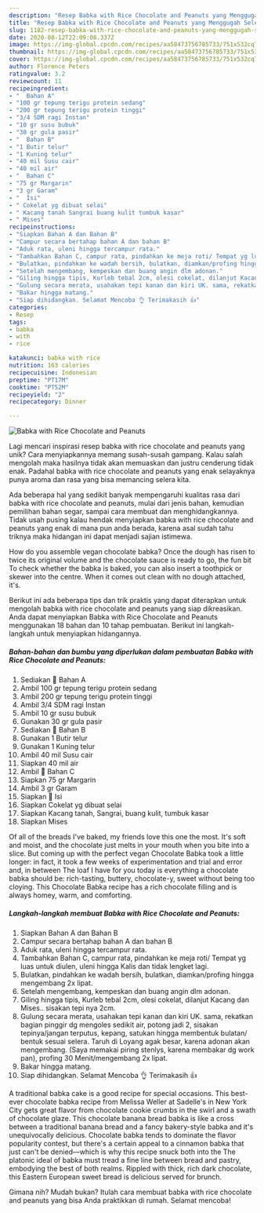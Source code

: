 ```yaml
---
description: "Resep Babka with Rice Chocolate and Peanuts yang Menggugah Selera"
title: "Resep Babka with Rice Chocolate and Peanuts yang Menggugah Selera"
slug: 1182-resep-babka-with-rice-chocolate-and-peanuts-yang-menggugah-selera
date: 2020-08-12T22:09:08.337Z
image: https://img-global.cpcdn.com/recipes/aa58473756785733/751x532cq70/babka-with-rice-chocolate-and-peanuts-foto-resep-utama.jpg
thumbnail: https://img-global.cpcdn.com/recipes/aa58473756785733/751x532cq70/babka-with-rice-chocolate-and-peanuts-foto-resep-utama.jpg
cover: https://img-global.cpcdn.com/recipes/aa58473756785733/751x532cq70/babka-with-rice-chocolate-and-peanuts-foto-resep-utama.jpg
author: Florence Peters
ratingvalue: 3.2
reviewcount: 11
recipeingredient:
- "  Bahan A"
- "100 gr tepung terigu protein sedang"
- "200 gr tepung terigu protein tinggi"
- "3/4 SDM ragi Instan"
- "10 gr susu bubuk"
- "30 gr gula pasir"
- "  Bahan B"
- "1 Butir telur"
- "1 Kuning telur"
- "40 mil Susu cair"
- "40 mil air"
- "  Bahan C"
- "75 gr Margarin"
- "3 gr Garam"
- "  Isi"
- " Cokelat yg dibuat selai"
- " Kacang tanah Sangrai buang kulit tumbuk kasar"
- " Mises"
recipeinstructions:
- "Siapkan Bahan A dan Bahan B"
- "Campur secara bertahap bahan A dan bahan B"
- "Aduk rata, uleni hingga tercampur rata."
- "Tambahkan Bahan C, campur rata, pindahkan ke meja roti/ Tempat yg luas untuk diulen, uleni hingga Kalis dan tidak lengket lagi."
- "Bulatkan, pindahkan ke wadah bersih, bulatkan, diamkan/profing hingga mengembang 2x lipat."
- "Setelah mengembang, kempeskan dan buang angin dlm adonan."
- "Giling hingga tipis, Kurleb tebal 2cm, olesi cokelat, dilanjut Kacang dan Mises.. sisakan tepi nya 2cm."
- "Gulung secara merata, usahakan tepi kanan dan kiri UK. sama, rekatkan bagian pinggir dg mengoles sedikit air, potong jadi 2, sisakan tepinya/jangan terputus, kepang, satukan hingga membentuk bulatan/ bentuk sesuai selera. Taruh di Loyang agak besar, karena adonan akan mengembang. (Saya memakai piring stenlys, karena membakar dg work pan), profing 30 Menit/mengembang 2x lipat."
- "Bakar hingga matang."
- "Siap dihidangkan. Selamat Mencoba 👌 Terimakasih 👍"
categories:
- Resep
tags:
- babka
- with
- rice

katakunci: babka with rice 
nutrition: 163 calories
recipecuisine: Indonesian
preptime: "PT17M"
cooktime: "PT52M"
recipeyield: "2"
recipecategory: Dinner

---
```



![Babka with Rice Chocolate and Peanuts](https://img-global.cpcdn.com/recipes/aa58473756785733/751x532cq70/babka-with-rice-chocolate-and-peanuts-foto-resep-utama.jpg)

Lagi mencari inspirasi resep babka with rice chocolate and peanuts yang unik? Cara menyiapkannya memang susah-susah gampang. Kalau salah mengolah maka hasilnya tidak akan memuaskan dan justru cenderung tidak enak. Padahal babka with rice chocolate and peanuts yang enak selayaknya punya aroma dan rasa yang bisa memancing selera kita.

Ada beberapa hal yang sedikit banyak mempengaruhi kualitas rasa dari babka with rice chocolate and peanuts, mulai dari jenis bahan, kemudian pemilihan bahan segar, sampai cara membuat dan menghidangkannya. Tidak usah pusing kalau hendak menyiapkan babka with rice chocolate and peanuts yang enak di mana pun anda berada, karena asal sudah tahu triknya maka hidangan ini dapat menjadi sajian istimewa.

How do you assemble vegan chocolate babka? Once the dough has risen to twice its original volume and the chocolate sauce is ready to go, the fun bit To check whether the babka is baked, you can also insert a toothpick or skewer into the centre. When it comes out clean with no dough attached, it&#39;s.


Berikut ini ada beberapa tips dan trik praktis yang dapat diterapkan untuk mengolah babka with rice chocolate and peanuts yang siap dikreasikan. Anda dapat menyiapkan Babka with Rice Chocolate and Peanuts menggunakan 18 bahan dan 10 tahap pembuatan. Berikut ini langkah-langkah untuk menyiapkan hidangannya.

<!--inarticleads1-->

##### Bahan-bahan dan bumbu yang diperlukan dalam pembuatan Babka with Rice Chocolate and Peanuts:

1. Sediakan  📝 Bahan A
1. Ambil 100 gr tepung terigu protein sedang
1. Ambil 200 gr tepung terigu protein tinggi
1. Ambil 3/4 SDM ragi Instan
1. Ambil 10 gr susu bubuk
1. Gunakan 30 gr gula pasir
1. Sediakan  📝 Bahan B
1. Gunakan 1 Butir telur
1. Gunakan 1 Kuning telur
1. Ambil 40 mil Susu cair
1. Siapkan 40 mil air
1. Ambil  📝 Bahan C
1. Siapkan 75 gr Margarin
1. Ambil 3 gr Garam
1. Siapkan  📝 Isi
1. Siapkan  Cokelat yg dibuat selai
1. Siapkan  Kacang tanah, Sangrai, buang kulit, tumbuk kasar
1. Siapkan  Mises


Of all of the breads I&#39;ve baked, my friends love this one the most. It&#39;s soft and moist, and the chocolate just melts in your mouth when you bite into a slice. But coming up with the perfect vegan Chocolate Babka took a little longer: in fact, it took a few weeks of experimentation and trial and error and, in between The loaf I have for you today is everything a chocolate babka should be: rich-tasting, buttery, chocolate-y, sweet without being too cloying. This Chocolate Babka recipe has a rich chocolate filling and is always homey, warm, and comforting. 

<!--inarticleads2-->

##### Langkah-langkah membuat Babka with Rice Chocolate and Peanuts:

1. Siapkan Bahan A dan Bahan B
1. Campur secara bertahap bahan A dan bahan B
1. Aduk rata, uleni hingga tercampur rata.
1. Tambahkan Bahan C, campur rata, pindahkan ke meja roti/ Tempat yg luas untuk diulen, uleni hingga Kalis dan tidak lengket lagi.
1. Bulatkan, pindahkan ke wadah bersih, bulatkan, diamkan/profing hingga mengembang 2x lipat.
1. Setelah mengembang, kempeskan dan buang angin dlm adonan.
1. Giling hingga tipis, Kurleb tebal 2cm, olesi cokelat, dilanjut Kacang dan Mises.. sisakan tepi nya 2cm.
1. Gulung secara merata, usahakan tepi kanan dan kiri UK. sama, rekatkan bagian pinggir dg mengoles sedikit air, potong jadi 2, sisakan tepinya/jangan terputus, kepang, satukan hingga membentuk bulatan/ bentuk sesuai selera. Taruh di Loyang agak besar, karena adonan akan mengembang. (Saya memakai piring stenlys, karena membakar dg work pan), profing 30 Menit/mengembang 2x lipat.
1. Bakar hingga matang.
1. Siap dihidangkan. Selamat Mencoba 👌 Terimakasih 👍


A traditional babka cake is a good recipe for special occasions. This best-ever chocolate babka recipe from Melissa Weller at Sadelle&#39;s in New York City gets great flavor from chocolate cookie crumbs in the swirl and a swath of chocolate glaze. This chocolate banana bread babka is like a cross between a traditional banana bread and a fancy bakery-style babka and it&#39;s unequivocally delicious. Chocolate babka tends to dominate the flavor popularity contest, but there&#39;s a certain appeal to a cinnamon babka that just can&#39;t be denied—which is why this recipe snuck both into the The platonic ideal of babka must tread a fine line between bread and pastry, embodying the best of both realms. Rippled with thick, rich dark chocolate, this Eastern European sweet bread is delicious served for brunch. 

Gimana nih? Mudah bukan? Itulah cara membuat babka with rice chocolate and peanuts yang bisa Anda praktikkan di rumah. Selamat mencoba!
